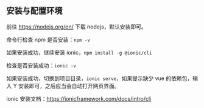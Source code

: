 ## 安装与配置环境

前往 https://nodejs.org/en/ 下载 nodejs，默认安装即可。

命令行检查 npm 是否安装：`npm -v`

如果安装成功，继续安装 ionic，`npm install -g @ionic/cli`

检查是否安装成功：`ionic -v`

如果安装成功，切换到项目目录，`ionic serve`，如果提示缺少 vue 的依赖包，输入 Y 安装即可，之后应当会自动打开网页界面。

ionic 安装文档：https://ionicframework.com/docs/intro/cli

